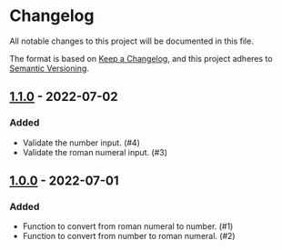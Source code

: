 # Changelog
All notable changes to this project will be documented in this file.

The format is based on [Keep a Changelog](https://keepachangelog.com/en/1.0.0/),
and this project adheres to [Semantic Versioning](https://semver.org/spec/v2.0.0.html).

## [1.1.0] - 2022-07-02
### Added
- Validate the number input. (#4)
- Validate the roman numeral input. (#3)

## [1.0.0] - 2022-07-01
### Added
- Function to convert from roman numeral to number. (#1)
- Function to convert from number to roman numeral. (#2)

[Unreleased]: https://github.com/rodrigoborgesdeoliveira/Romanumber/compare/main...v1.1.0
[1.1.0]: https://github.com/rodrigoborgesdeoliveira/Romanumber/compare/v1.0.0...v1.1.0
[1.0.0]: https://github.com/rodrigoborgesdeoliveira/Romanumber/releases/tag/v1.0.0
